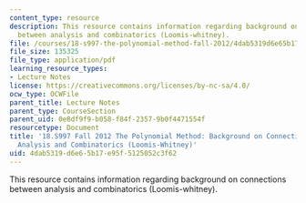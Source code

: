 ```yaml
---
content_type: resource
description: This resource contains information regarding background on connections
  between analysis and combinatorics (Loomis-whitney).
file: /courses/18-s997-the-polynomial-method-fall-2012/4dab5319d6e65b17e95f5125052c3f62_MIT18_S997F12_lec29.pdf
file_size: 135325
file_type: application/pdf
learning_resource_types:
- Lecture Notes
license: https://creativecommons.org/licenses/by-nc-sa/4.0/
ocw_type: OCWFile
parent_title: Lecture Notes
parent_type: CourseSection
parent_uid: 0e8df9f9-b058-f84f-2357-9b0f4471554f
resourcetype: Document
title: '18.S997 Fall 2012 The Polynomial Method: Background on Connections Between
  Analysis and Combinatorics (Loomis-Whitney)'
uid: 4dab5319-d6e6-5b17-e95f-5125052c3f62
---
```

This resource contains information regarding background on connections between analysis and combinatorics (Loomis-whitney).
